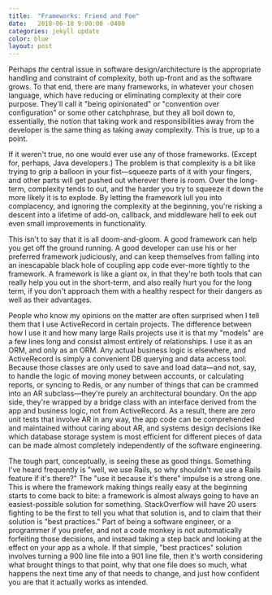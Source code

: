 ```yaml
---
title:  "Frameworks: Friend and Foe"
date:   2018-06-18 9:00:00 -0400
categories: jekyll update
color: blue
layout: post
---
```

Perhaps *the* central issue in software design/architecture is the appropriate handling and constraint of complexity, both up-front and as the software grows. To that end, there are many frameworks, in whatever your chosen language, which have reducing or eliminating complexity at their core purpose. They'll call it "being opinionated" or "convention over configuration" or some other catchphrase, but they all boil down to, essentially, the notion that taking work and responsibilities away from the developer is the same thing as taking away complexity. This is true, up to a point.

If it weren't true, no one would ever use any of those frameworks. (Except for, perhaps, Java developers.) The problem is that complexity is a bit like trying to grip a balloon in your fist—squeeze parts of it with your fingers, and other parts will get pushed out wherever there is room. Over the long-term, complexity tends to out, and the harder you try to squeeze it down the more likely it is to explode. By letting the framework lull you into complacency, and ignoring the complexity at the beginning, you're risking a descent into a lifetime of add-on, callback, and middleware hell to eek out even small improvements in functionality.

This isn't to say that it is all doom-and-gloom. A good framework can help you get off the ground running. A good developer can use his or her preferred framework judiciously, and can keep themselves from falling into an inescapable black hole of coupling app code ever-more tightly to the framework. A framework is like a giant ox, in that they're both tools that can really help you out in the short-term, and also really hurt you for the long term, if you don't approach them with a healthy respect for their dangers as well as their advantages.

People who know my opinions on the matter are often surprised when I tell them that I use ActiveRecord in certain projects. The difference between how I use it and how many large Rails projects use it is that my "models" are a few lines long and consist almost entirely of relationships. I use it as an ORM, and only as an ORM. Any actual business logic is elsewhere, and ActiveRecord is simply a convenient DB querying and data access tool. Because those classes are only used to save and load data—and not, say, to handle the logic of moving money between accounts, or calculating reports, or syncing to Redis, or any number of things that can be crammed into an AR subclass—they're purely an architectural boundary. On the app side, they're wrapped by a bridge class with an interface derived from the app and business logic, not from ActiveRecord. As a result, there are zero unit tests that involve AR in any way, the app code can be comprehended and maintained without caring about AR, and systems design decisions like which database storage system is most efficient for different pieces of data can be made almost completely independently of the software engineering.

The tough part, conceptually, is seeing these as good things. Something I've heard frequently is "well, we use Rails, so why shouldn't we use a Rails feature if it's there?" The "use it because it's there" impulse is a strong one. This is where the framework making things really easy at the beginning starts to come back to bite: a framework is almost always going to have an easiest-possible solution for something. StackOverflow will have 20 users fighting to be the first to tell you what that solution is, and to claim that their solution is "best practices." Part of being a software engineer, or a programmer if you prefer, and not a code monkey is not automatically forfeiting those decisions, and instead taking a step back and looking at the effect on your app as a whole. If that simple, "best practices" solution involves turning a 900 line file into a 901 line file, then it's worth considering what brought things to that point, why that one file does so much, what happens the next time any of that needs to change, and just how confident you are that it actually works as intended.